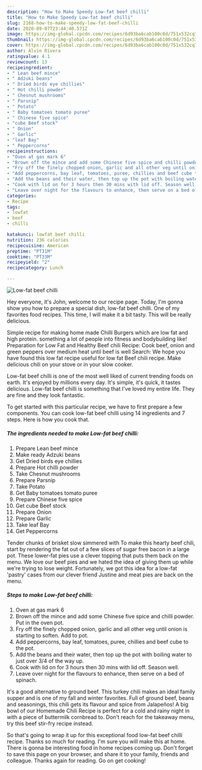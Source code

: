 ```yaml
---
description: "How to Make Speedy Low-fat beef chilli"
title: "How to Make Speedy Low-fat beef chilli"
slug: 2168-how-to-make-speedy-low-fat-beef-chilli
date: 2020-09-07T23:44:40.571Z
image: https://img-global.cpcdn.com/recipes/6d93ba6cab100c0d/751x532cq70/low-fat-beef-chilli-recipe-main-photo.jpg
thumbnail: https://img-global.cpcdn.com/recipes/6d93ba6cab100c0d/751x532cq70/low-fat-beef-chilli-recipe-main-photo.jpg
cover: https://img-global.cpcdn.com/recipes/6d93ba6cab100c0d/751x532cq70/low-fat-beef-chilli-recipe-main-photo.jpg
author: Alvin Rivera
ratingvalue: 4.1
reviewcount: 13
recipeingredient:
- " Lean beef mince"
- " Adzuki beans"
- " Dried birds eye chillies"
- " Hot chilli powder"
- " Chesnut mushrooms"
- " Parsnip"
- " Potato"
- " Baby tomatoes tomato puree"
- " Chinese five spice"
- "cube Beef stock"
- " Onion"
- " Garlic"
- "leaf Bay"
- " Peppercorns"
recipeinstructions:
- "Oven at gas mark 6"
- "Brown off the mince and add some Chinese five spice and chilli powder. Put in the oven pot."
- "Fry off the finely chopped onion, garlic and all other veg until onion is starting to soften. Add to pot."
- "Add peppercorns, bay leaf, tomatoes, puree, chillies and beef cube to the pot."
- "Add the beans and their water, then top up the pot with boiling water to just over 3/4 of the way up."
- "Cook with lid on for 3 hours then 30 mins with lid off. Season well."
- "Leave over night for the flavours to enhance, then serve on a bed of spinach."
categories:
- Recipe
tags:
- lowfat
- beef
- chilli

katakunci: lowfat beef chilli 
nutrition: 236 calories
recipecuisine: American
preptime: "PT31M"
cooktime: "PT33M"
recipeyield: "2"
recipecategory: Lunch

---
```



![Low-fat beef chilli](https://img-global.cpcdn.com/recipes/6d93ba6cab100c0d/751x532cq70/low-fat-beef-chilli-recipe-main-photo.jpg)

Hey everyone, it's John, welcome to our recipe page. Today, I'm gonna show you how to prepare a special dish, low-fat beef chilli. One of my favorites food recipes. This time, I will make it a bit tasty. This will be really delicious.

Simple recipe for making home made Chilli Burgers which are low fat and high protein. something a lot of people into fitness and bodybuilding like! Preparation for Low Fat and Healthy Beef chili Recipe: Cook beef, onion and green peppers over medium heat until beef is well Search: We hope you have found this low fat recipe useful for low fat Beef chili recipe. Make delicious chili on your stove or in your slow cooker.

Low-fat beef chilli is one of the most well liked of current trending foods on earth. It's enjoyed by millions every day. It's simple, it's quick, it tastes delicious. Low-fat beef chilli is something that I've loved my entire life. They are fine and they look fantastic.


To get started with this particular recipe, we have to first prepare a few components. You can cook low-fat beef chilli using 14 ingredients and 7 steps. Here is how you cook that.

<!--inarticleads1-->

##### The ingredients needed to make Low-fat beef chilli:

1. Prepare  Lean beef mince
1. Make ready  Adzuki beans
1. Get  Dried birds eye chillies
1. Prepare  Hot chilli powder
1. Take  Chesnut mushrooms
1. Prepare  Parsnip
1. Take  Potato
1. Get  Baby tomatoes tomato puree
1. Prepare  Chinese five spice
1. Get cube Beef stock
1. Prepare  Onion
1. Prepare  Garlic
1. Take leaf Bay
1. Get  Peppercorns


Tender chunks of brisket slow simmered with To make this hearty beef chili, start by rendering the fat out of a few slices of sugar free bacon in a large pot. These lower-fat pies use a clever topping that puts them back on the menu. We love our beef pies and we hated the idea of giving them up while we&#39;re trying to lose weight. Fortunately, we got this idea for a low-fat &#39;pastry&#39; cases from our clever friend Justine and meat pies are back on the menu. 

<!--inarticleads2-->

##### Steps to make Low-fat beef chilli:

1. Oven at gas mark 6
1. Brown off the mince and add some Chinese five spice and chilli powder. Put in the oven pot.
1. Fry off the finely chopped onion, garlic and all other veg until onion is starting to soften. Add to pot.
1. Add peppercorns, bay leaf, tomatoes, puree, chillies and beef cube to the pot.
1. Add the beans and their water, then top up the pot with boiling water to just over 3/4 of the way up.
1. Cook with lid on for 3 hours then 30 mins with lid off. Season well.
1. Leave over night for the flavours to enhance, then serve on a bed of spinach.


It&#39;s a good alternative to ground beef. This turkey chili makes an ideal family supper and is one of my fall and winter favorites. Full of ground beef, beans and seasonings, this chili gets its flavour and spice from Jalapeños! A big bowl of our Homemade Chili Recipe is perfect for a cold and rainy night in with a piece of buttermilk cornbread to. Don&#39;t reach for the takeaway menu, try this beef stir-fry recipe instead. 

So that's going to wrap it up for this exceptional food low-fat beef chilli recipe. Thanks so much for reading. I'm sure you will make this at home. There is gonna be interesting food in home recipes coming up. Don't forget to save this page on your browser, and share it to your family, friends and colleague. Thanks again for reading. Go on get cooking!

